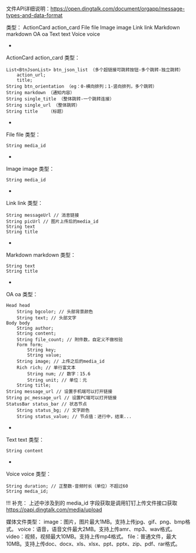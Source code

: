 文件API详细说明：https://open.dingtalk.com/document/orgapp/message-types-and-data-format

类型：
ActionCard  action_card
File        file
Image       image
Link        link
Markdown    markdown
OA          oa
Text        text
Voice       voice

-
ActionCard action_card 类型：

    List<BtnJsonList> btn_json_list （多个超链接可跳转按钮-多个跳转-独立跳转）
        action_url;
        title;
    String btn_orientation （eg：0-横向排列；1-竖向排列，多个跳转）
    String markdown （通知内容）
    String single_title （整体跳转-一个跳转连接）
    String single_url （整体跳转）
    String title    （标题）
    
+
File file 类型：

    String media_id

-
Image image 类型：

    String media_id
    
+
Link link 类型：

    String messageUrl // 消息链接
    String picUrl // 图片上传后的media_id
    String text
    String title
    
+
Markdown markdown 类型：

    String text
    String title
    
+
OA oa 类型：

    Head head
        String bgcolor; // 头部背景颜色
        String text; // 头部文字
    Body body
        String author;
        String content;
        String file_count; // 附件数，自定义不做校验
        Form form;
            String key;
            String value;
        String image; // 上传之后的media_id
        Rich rich; // 单行富文本
            String num; // 数字：15.6
            String unit; // 单位：元
        String title;
    String message_url // 设置手机端可以打开链接
    String pc_message_url // 设置PC端可以打开链接
    StatusBar status_bar // 状态节点
        String status_bg; // 文字颜色
        String status_value; // 节点值：进行中，结束...

-
Text text 类型：
    
    String content
    
+
Voice voice 类型：
    
    String duration; // 正整数-音频时长（单位）不超过60
    String media_id;

!!!
补充：
上述中涉及到的 media_id 字段获取是调用钉钉上传文件接口获取
https://oapi.dingtalk.com/media/upload

媒体文件类型：
image：图片，图片最大1MB。支持上传jpg、gif、png、bmp格式。
voice：语音，语音文件最大2MB。支持上传amr、mp3、wav格式。
video：视频，视频最大10MB。支持上传mp4格式。
file：普通文件，最大10MB。支持上传doc、docx、xls、xlsx、ppt、pptx、zip、pdf、rar格式。

